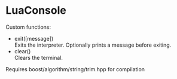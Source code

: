 # LuaConsole

Custom functions:
- exit([message])<br>
  Exits the interpreter. Optionally prints a message before exiting.
- clear()<br>
  Clears the terminal.

Requires boost/algorithm/string/trim.hpp for compilation

